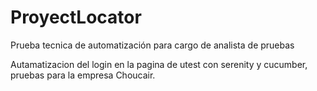 # ProyectLocator
Prueba tecnica de automatización para cargo de analista de pruebas 

Autamatizacion del login en la pagina de utest con serenity y cucumber, pruebas para la empresa Choucair.
